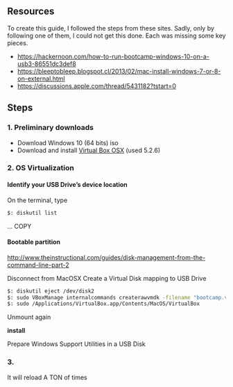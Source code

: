 
## Resources
To create this guide, I followed the steps from these sites. Sadly, only by following one of them, I could not get this done. Each was missing some key pieces.
- https://hackernoon.com/how-to-run-bootcamp-windows-10-on-a-usb3-86551dc3def8
- https://bleeptobleep.blogspot.cl/2013/02/mac-install-windows-7-or-8-on-external.html
- https://discussions.apple.com/thread/5431182?tstart=0



## Steps

### 1. Preliminary downloads
- Download Windows 10 (64 bits) iso
- Download and install [Virtual Box OSX](virtualbox.org) (used 5.2.6)


### 2. OS Virtualization

#### Identify your USB Drive’s device location
On the terminal, type
```bash
$: diskutil list
```
... COPY


#### Bootable partition
http://www.theinstructional.com/guides/disk-management-from-the-command-line-part-2



Disconnect from MacOSX
Create a Virtual Disk mapping to USB Drive
```bash
$: diskutil eject /dev/disk2
$: sudo VBoxManage internalcommands createrawvmdk -filename "bootcamp.vmdk" -rawdisk /dev/diskX
$: sudo /Applications/VirtualBox.app/Contents/MacOS/VirtualBox
```

Unmount again


**install**

Prepare Windows Support Utilities in a USB Disk

### 3.


It will reload A TON of times
